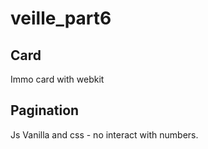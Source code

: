 # veille_part6

## Card

Immo card with webkit

## Pagination

Js Vanilla and css - no interact with numbers.
